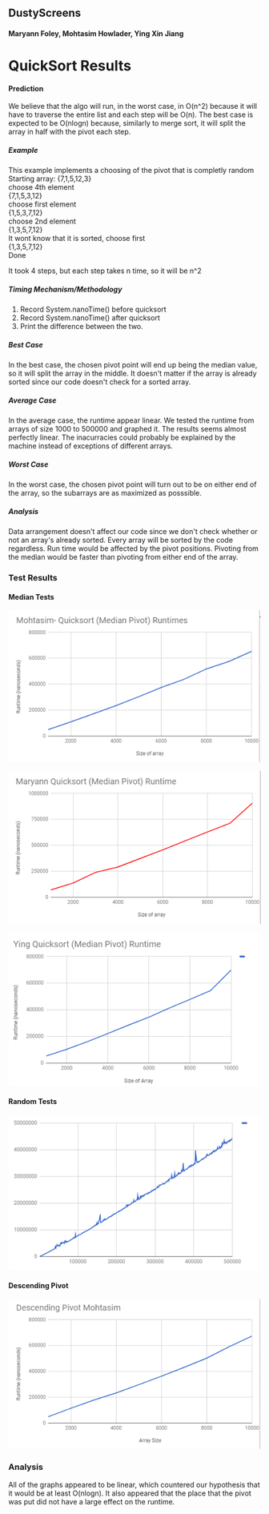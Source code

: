 ## DustyScreens
#### Maryann Foley, Mohtasim Howlader, Ying Xin Jiang
# QuickSort Results

#### Prediction
We believe that the algo will run, in the worst case, in O(n^2) because it will have to traverse the entire list and each step will be O(n).  The best case is expected to be O(nlogn) because, similarly to merge sort, it will split the array in half with the pivot each step.


##### Example
This example implements a choosing of the pivot that is completly random  
Starting array: {7,1,5,12,3}  
choose 4th element  
{7,1,5,3,12}  
choose first element  
{1,5,3,7,12}  
choose 2nd element  
{1,3,5,7,12}  
It wont know that it is sorted, choose first  
{1,3,5,7,12}  
Done  

It took 4 steps, but each step takes n time, so it will be n^2

##### Timing Mechanism/Methodology
1. Record System.nanoTime() before quicksort
2. Record System.nanoTime() after quicksort
3. Print the difference between the two.

##### Best Case
In the best case, the chosen pivot point will end up being the median value, so it will split the array in the middle. It doesn't matter if the array is already sorted since our code doesn't check for a sorted array. 

##### Average Case
In the average case, the runtime appear linear. We tested the runtime from arrays of size 1000 to 500000 and graphed it. The results seems almost perfectly linear. The inacurracies could probably be explained by the machine instead of exceptions of different arrays. 

##### Worst Case
In the worst case, the chosen pivot point will turn out to be on either end of the array, so the subarrays are as maximized as posssible.

##### Analysis
Data arrangement doesn't affect our code since we don't check whether or not an array's already sorted. Every array will be sorted by the code regardless. Run time would be affected by the pivot positions. Pivoting from the median would be faster than pivoting from either end of the array. 

### Test Results
#### Median Tests
![](Pictures/MohtasimMedianPivot.PNG)

![](Pictures/MaryannMedianPivot.PNG)

![](Pictures/YingMedianPivot.PNG)
#### Random Tests
![](Pictures/MohtasimRandomPivot.png)
#### Descending Pivot
![](Pictures/MohtasimDescendingPivot.png)


### Analysis
All of the graphs appeared to be linear, which countered our hypothesis that it would be at least O(nlogn).  It also appeared that the place that the pivot was put did not have a large effect on the runtime.




